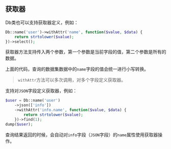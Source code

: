 ## 获取器

Db类也可以支持获取器定义，例如：

```php
Db::name('user')->withAttr('name', function($value, $data) {
	return strtolower($value);
})->select();
```

获取器方法支持传入两个参数，第一个参数是当前字段的值，第二个参数是所有的数据。

上面的代码，查询的数据集数据中的`name`字段的值会统一进行小写转换。

> `withAttr`方法可以多次调用，对多个字段定义获取器。

支持对`JSON`字段定义获取器，例如：

```php
$user = Db::name('user')
	->json(['info'])
    ->withAttr('info.name', function($value, $data) {
        return strtolower($value);
    })->find(1);
dump($user);    
```

查询结果返回的时候，会自动对`info`字段（`JSON`字段）的`name`属性使用获取器操作。

